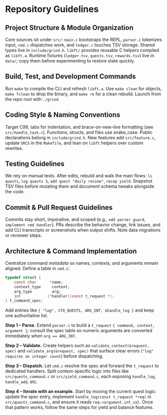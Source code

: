 # Repository Guidelines

## Project Structure & Module Organization
Core sources sit under `src/`: `main.c` bootstraps the REPL, `parser.c` tokenizes input, `cmd.c` dispatches work, and `ledger.c` touches TSV storage. Shared types live in `include/grind.h`. `libft/` provides reusable C helpers compiled as `libft.a`. Runtime fixtures (`ledger.tsv`, `quests.tsv`, `rewards.tsv`) live in `data/`; copy them before experimenting to restore state quickly.

## Build, Test, and Development Commands
Run `make` to compile the CLI and refresh `libft.a`. Use `make clean` for objects, `make fclean` to drop the binary, and `make re` for a clean rebuild. Launch from the repo root with `./grind`.

## Coding Style & Naming Conventions
Target C99, tabs for indentation, and brace-on-new-line formatting (see `src/handle_task.c`). Functions, structs, and files use snake_case. Public declarations belong in `include/grind.h`. New features add `src/feature.c`, update `SRCS` in the `Makefile`, and lean on `libft` helpers over custom rewrites.

## Testing Guidelines
We rely on manual tests. After edits, rebuild and walk the main flows: `ls quests`, `log quests 5`, `add quest "daily review"`, `recap yield`. Snapshot TSV files before mutating them and document schema tweaks alongside the code.

## Commit & Pull Request Guidelines
Commits stay short, imperative, and scoped (e.g., `add parser guard`, `implement cmd handler`). PRs describe the behavior change, link issues, and add CLI transcripts or screenshots when output shifts. Note data migrations or reviewer steps.

## Architecture & Command Implementation
Centralize command *metadata* so names, contexts, and arguments remain aligned. Define a table in `cmd.c`:
```c
typedef struct {
    const char      *name;
    context_type     context;
    arg_type         arg;
    int            (*handler)(const t_request *);
} t_command_spec;
```
Add entries like `{ "log", CTX_QUESTS, ARG_INT, &handle_log }` and keep one authoritative list.

**Step 1 – Parse.** Extend `parser.c` to build a `t_request` `{ command, context, argument }`; consult the spec table so numeric arguments are converted immediately when `arg == ARG_INT`.

**Step 2 – Validate.** Create helpers such as `validate_context(&request, spec)` and `validate_arg(&request, spec)` that surface clear errors (`"log" requires an integer count`) before dispatching.

**Step 3 – Dispatch.** Let `cmd.c` resolve the spec and forward the `t_request` to dedicated handlers. Split context-specific logic into files like `src/quests_command.c` or `src/yield_command.c`, each exposing `handle_log`, `handle_add`, etc.

**Step 4 – Iterate with an example.** Start by moving the current quest logic: update the spec entry, implement `handle_log(const t_request *req)` in `src/quests_command.c`, and ensure it reads `req->argument.int_val`. Once that pattern works, follow the same steps for yield and balance features.
